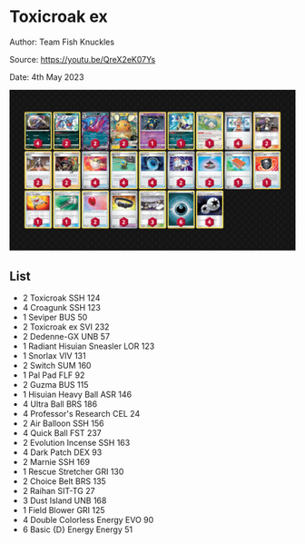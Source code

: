 # Toxicroak ex

Author: Team Fish Knuckles

Source: <https://youtu.be/QreX2eK07Ys>

Date: 4th May 2023

![decklist](../../images/SVI/Toxicroak%20ex/1-%20Toxicroak%20ex.png)

## List

* 2 Toxicroak SSH 124
* 4 Croagunk SSH 123
* 1 Seviper BUS 50
* 2 Toxicroak ex SVI 232
* 2 Dedenne-GX UNB 57
* 1 Radiant Hisuian Sneasler LOR 123
* 1 Snorlax VIV 131
* 2 Switch SUM 160
* 1 Pal Pad FLF 92
* 2 Guzma BUS 115
* 1 Hisuian Heavy Ball ASR 146
* 4 Ultra Ball BRS 186
* 4 Professor's Research CEL 24
* 2 Air Balloon SSH 156
* 4 Quick Ball FST 237
* 2 Evolution Incense SSH 163
* 4 Dark Patch DEX 93
* 2 Marnie SSH 169
* 1 Rescue Stretcher GRI 130
* 2 Choice Belt BRS 135
* 2 Raihan SIT-TG 27
* 3 Dust Island UNB 168
* 1 Field Blower GRI 125
* 4 Double Colorless Energy EVO 90
* 6 Basic {D} Energy Energy 51
